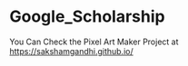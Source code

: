 # Google_Scholarship


You Can Check the Pixel Art Maker Project at https://sakshamgandhi.github.io/
